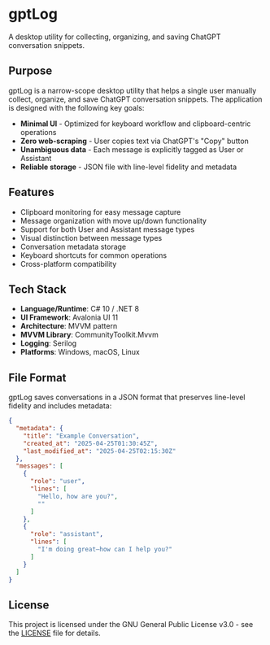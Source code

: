 # gptLog

A desktop utility for collecting, organizing, and saving ChatGPT conversation snippets.

## Purpose

gptLog is a narrow-scope desktop utility that helps a single user manually collect, organize, and save ChatGPT conversation snippets. The application is designed with the following key goals:

- **Minimal UI** - Optimized for keyboard workflow and clipboard-centric operations
- **Zero web-scraping** - User copies text via ChatGPT's "Copy" button
- **Unambiguous data** - Each message is explicitly tagged as User or Assistant
- **Reliable storage** - JSON file with line-level fidelity and metadata

## Features

- Clipboard monitoring for easy message capture
- Message organization with move up/down functionality
- Support for both User and Assistant message types
- Visual distinction between message types
- Conversation metadata storage
- Keyboard shortcuts for common operations
- Cross-platform compatibility

## Tech Stack

- **Language/Runtime**: C# 10 / .NET 8
- **UI Framework**: Avalonia UI 11
- **Architecture**: MVVM pattern
- **MVVM Library**: CommunityToolkit.Mvvm
- **Logging**: Serilog
- **Platforms**: Windows, macOS, Linux

## File Format

gptLog saves conversations in a JSON format that preserves line-level fidelity and includes metadata:

```json
{
  "metadata": {
    "title": "Example Conversation",
    "created_at": "2025-04-25T01:30:45Z",
    "last_modified_at": "2025-04-25T02:15:30Z"
  },
  "messages": [
    {
      "role": "user",
      "lines": [
        "Hello, how are you?",
        ""
      ]
    },
    {
      "role": "assistant",
      "lines": [
        "I'm doing great—how can I help you?"
      ]
    }
  ]
}
```

## License

This project is licensed under the GNU General Public License v3.0 - see the [LICENSE](LICENSE) file for details.